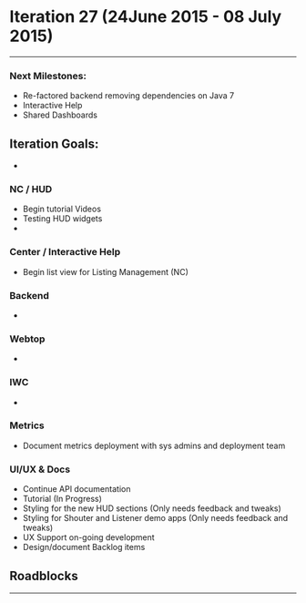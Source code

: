 # Iteration 27 (24June 2015 - 08 July 2015)

*** 
### Next Milestones:
* Re-factored backend removing dependencies on Java 7
* Interactive Help
* Shared Dashboards


## Iteration Goals:
* 

### NC / HUD
* Begin tutorial Videos
* Testing HUD widgets
*

### Center / Interactive Help
* Begin list view for Listing Management (NC) 

### Backend
*

### Webtop
* 

### IWC
* 

### Metrics
* Document metrics deployment with sys admins and deployment team

### UI/UX & Docs
* Continue API documentation
* Tutorial (In Progress)
* Styling for the new HUD sections (Only needs feedback and tweaks)
* Styling for Shouter and Listener demo apps (Only needs feedback and tweaks)
* UX Support on-going development
* Design/document Backlog items

## Roadblocks

***
